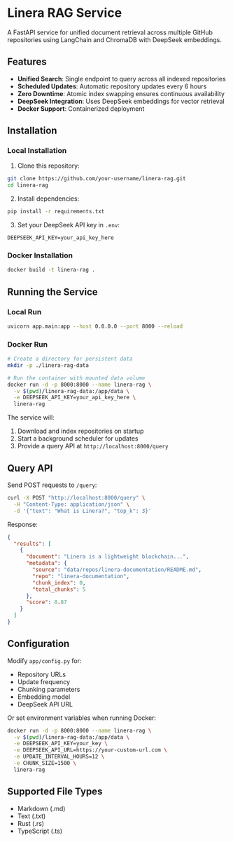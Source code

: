 # Linera RAG Service

A FastAPI service for unified document retrieval across multiple GitHub repositories using LangChain and ChromaDB with DeepSeek embeddings.

## Features

- **Unified Search**: Single endpoint to query across all indexed repositories
- **Scheduled Updates**: Automatic repository updates every 6 hours
- **Zero Downtime**: Atomic index swapping ensures continuous availability
- **DeepSeek Integration**: Uses DeepSeek embeddings for vector retrieval
- **Docker Support**: Containerized deployment

## Installation

### Local Installation
1. Clone this repository:
```bash
git clone https://github.com/your-username/linera-rag.git
cd linera-rag
```

2. Install dependencies:
```bash
pip install -r requirements.txt
```

3. Set your DeepSeek API key in `.env`:
```env
DEEPSEEK_API_KEY=your_api_key_here
```

### Docker Installation
```bash
docker build -t linera-rag .
```

## Running the Service

### Local Run
```bash
uvicorn app.main:app --host 0.0.0.0 --port 8000 --reload
```

### Docker Run
```bash
# Create a directory for persistent data
mkdir -p ./linera-rag-data

# Run the container with mounted data volume
docker run -d -p 8000:8000 --name linera-rag \
  -v $(pwd)/linera-rag-data:/app/data \
  -e DEEPSEEK_API_KEY=your_api_key_here \
  linera-rag
```

The service will:
1. Download and index repositories on startup
2. Start a background scheduler for updates
3. Provide a query API at `http://localhost:8000/query`

## Query API

Send POST requests to `/query`:
```bash
curl -X POST "http://localhost:8000/query" \
  -H "Content-Type: application/json" \
  -d '{"text": "What is Linera?", "top_k": 3}'
```

Response:
```json
{
  "results": [
    {
      "document": "Linera is a lightweight blockchain...",
      "metadata": {
        "source": "data/repos/linera-documentation/README.md",
        "repo": "linera-documentation",
        "chunk_index": 0,
        "total_chunks": 5
      },
      "score": 0.87
    }
  ]
}
```

## Configuration

Modify `app/config.py` for:
- Repository URLs
- Update frequency
- Chunking parameters
- Embedding model
- DeepSeek API URL

Or set environment variables when running Docker:
```bash
docker run -d -p 8000:8000 --name linera-rag \
  -v $(pwd)/linera-rag-data:/app/data \
  -e DEEPSEEK_API_KEY=your_key \
  -e DEEPSEEK_API_URL=https://your-custom-url.com \
  -e UPDATE_INTERVAL_HOURS=12 \
  -e CHUNK_SIZE=1500 \
  linera-rag
```

## Supported File Types
- Markdown (.md)
- Text (.txt)
- Rust (.rs)
- TypeScript (.ts)